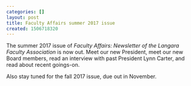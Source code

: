 ```yaml
---
categories: []
layout: post
title: Faculty Affairs summer 2017 issue
created: 1506718320
---
```

<p>The summer 2017 issue of <em>Faculty Affairs: Newsletter of the Langara Faculty Association</em> is now out. Meet our new President, meet our new Board members, read an interview with past President Lynn Carter, and read about recent goings-on.</p>

<p>Also stay tuned for the fall 2017 issue, due out in November.</p>
